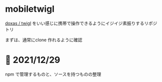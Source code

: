 # mobiletwigl


[doxas / twigl](https://github.com/doxas/twigl) をいい感じに携帯で操作できるようにイジイジ素振りするリポジトリ


まずは、通常にclone 作れるように確認


# 📝 2021/12/29


npm で管理するものと、ソースを持つものの整理
